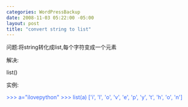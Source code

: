 ```yaml
--- 
categories: WordPressBackup
date: 2008-11-03 05:22:00 -05:00
layout: post
title: "convert string to list"
---
```

问题:将string转化成list,每个字符变成一个元素

解决:

list()

实例:

<span style="color:#3366ff;">&gt;&gt;&gt; a="ilovepython"
&gt;&gt;&gt; list(a)
['i', 'l', 'o', 'v', 'e', 'p', 'y', 't', 'h', 'o', 'n']</span>
